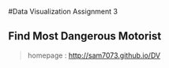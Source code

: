 #Data Visualization Assignment 3

## Find Most Dangerous Motorist
> homepage : http://sam7073.github.io/DV
